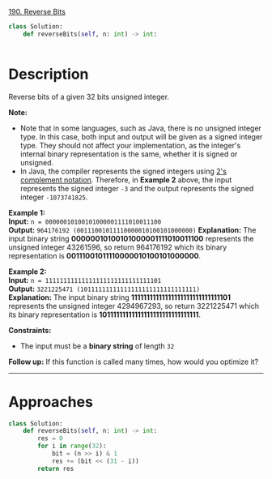 [190. Reverse Bits](https://leetcode.com/problems/reverse-bits/)

```python
class Solution:
    def reverseBits(self, n: int) -> int:
        
```

# Description

Reverse bits of a given 32 bits unsigned integer.

**Note:**
- Note that in some languages, such as Java, there is no unsigned integer type. In this case, both input and output will be given as a signed integer type. They should not affect your implementation, as the integer's internal binary representation is the same, whether it is signed or unsigned.
- In Java, the compiler represents the signed integers using [2's complement notation](https://en.wikipedia.org/wiki/Two%27s_complement). Therefore, in **Example 2** above, the input represents the signed integer `-3` and the output represents the signed integer `-1073741825`.

**Example 1:**  
**Input:** `n = 00000010100101000001111010011100`  
**Output:** `964176192 (00111001011110000010100101000000)`
**Explanation:** The input binary string **00000010100101000001111010011100** represents the unsigned integer 43261596, so return 964176192 which its binary representation is **00111001011110000010100101000000**.

**Example 2:**  
**Input:** `n = 11111111111111111111111111111101`  
**Output:** `3221225471 (10111111111111111111111111111111)`  
**Explanation:** The input binary string **11111111111111111111111111111101** represents the unsigned integer 4294967293, so return 3221225471 which its binary representation is **10111111111111111111111111111111**.

**Constraints:**
- The input must be a **binary string** of length `32`

**Follow up:** If this function is called many times, how would you optimize it?

---


# Approaches

```python
class Solution:
    def reverseBits(self, n: int) -> int:
        res = 0
        for i in range(32):
            bit = (n >> i) & 1
            res += (bit << (31 - i))
        return res

```

